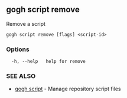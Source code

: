 ## gogh script remove

Remove a script

```
gogh script remove [flags] <script-id>
```

### Options

```
  -h, --help   help for remove
```

### SEE ALSO

* [gogh script](gogh_script.md)	 - Manage repository script files

